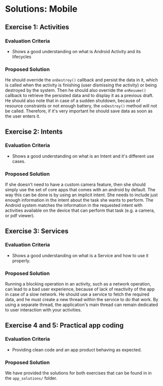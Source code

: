# Solutions: Mobile

## Exercise 1: Activities
### Evaluation Criteria

- Shows a good understanding on what is Android Activity and its lifecycles

### Proposed Solution

He should override the `onDestroy()` callback and persist the data in it, which is called when the activity is
finishing (user dismissing the activity) or being destroyed by the system. Then he should also override
the `onResume()` callback to retrieve the persisted data and to display it as a previous draft. He should also note
that in case of a sudden shutdown, because of resource constraints or not enough battery, the `onDestroy()` method will
not be called. Therefore, if it's very important he should save data as soon as the user enters it.


## Exercise 2: Intents
### Evaluation Criteria

- Shows a good understanding on what is an Intent and it's different use cases.

### Proposed Solution

If she doesn't need to have a custom camera feature, then she should simply use the set of core apps that comes with
an android by default. The way this can be done is by using an implicit intent. She needs to include just enough
information in the intent about the task she wants to perform. The Android system matches the information
in the requested intent with activities available on the device that can perform that task (e.g. a camera, or pdf
viewer).

## Exercise 3: Services
### Evaluation Criteria

- Shows a good understanding on what is a Service and how to use it properly.

### Proposed Solution

Running a blocking operation in an activity, such as a network operation, can lead to a bad user experience, because
of lack of reactivity of the app in case of a slow network. He should use a service to fetch the required data, and
he must create a new thread within the service to do that work. By using a separate thread, the application's main
thread can remain dedicated to user interaction with your activities.

## Exercise 4 and 5: Practical app coding
### Evaluation Criteria

-  Providing clean code and an app product behaving as expected.

### Proposed Solution
We have provided the solutions for both exercises that can be found in in the `app_solutions/` folder.